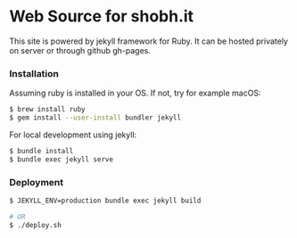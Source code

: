 # Web Source for shobh.it

This site is powered by jekyll framework for Ruby. It can be hosted privately on server or through github gh-pages.

### Installation

Assuming ruby is installed in your OS. If not, try for example macOS:

```bash
$ brew install ruby
$ gem install --user-install bundler jekyll
```

For local development using jekyll:

```bash
$ bundle install
$ bundle exec jekyll serve
```

### Deployment

```bash
$ JEKYLL_ENV=production bundle exec jekyll build 

# OR 
$ ./deploy.sh
```